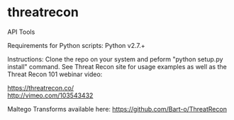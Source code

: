 threatrecon
===========

API Tools

Requirements for Python scripts:
Python v2.7.+

Instructions:
Clone the repo on your system and peform "python setup.py install" command. See Threat Recon site for usage examples as well as the Threat Recon 101 webinar video:

https://threatrecon.co/    
http://vimeo.com/103543432


Maltego Transforms available here:
https://github.com/Bart-o/ThreatRecon


 

